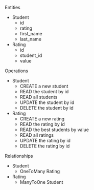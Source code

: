 Entities
* Student 
    * id
    * rating
    * first_name
    * last_name
* Rating
    * id
    * student_id
    * value

Operations
* Student
    * CREATE a new student
    * READ the student by id
    * READ all students
    * UPDATE the student by id
    * DELETE the student by id
* Rating
    * CREATE a new rating
    * READ the rating by id
    * READ the best students by value
    * READ all ratings
    * UPDATE the rating by id
    * DELETE the rating by id

Relationships
* Student
    * OneToMany Rating
* Rating
    * ManyToOne Student


